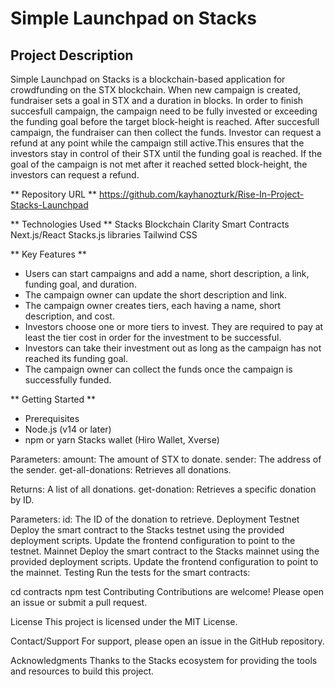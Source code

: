 # Simple Launchpad on Stacks

 ## Project Description
Simple Launchpad on Stacks is a blockchain-based application for crowdfunding on the STX blockchain. When new campaign is created, fundraiser sets a goal in STX and a duration in blocks. In order to finish succesfull campaign, the campaign need to be fully invested or exceeding the funding goal before the target block-height is reached. After succesfull campaign, the fundraiser can then collect the funds. Investor can request a refund at any point while the campaign still active.This ensures that the investors stay in control of their STX until the funding goal is reached. If the goal of the campaign is not met after it reached setted block-height, the investors can request a refund.

** Repository URL **
https://github.com/kayhanozturk/Rise-In-Project-Stacks-Launchpad


** Technologies Used **
Stacks Blockchain
Clarity Smart Contracts
Next.js/React
Stacks.js libraries
Tailwind CSS

** Key Features **
* Users can start campaigns and add a name, short description, a link, funding goal, and duration.
* The campaign owner can update the short description and link.
* The campaign owner creates tiers, each having a name, short description, and cost.
* Investors choose one or more tiers to invest. They are required to pay at least the tier cost in order for the investment to be successful.
* Investors can take their investment out as long as the campaign has not reached its funding goal.
* The campaign owner can collect the funds once the campaign is successfully funded.

** Getting Started **
* Prerequisites
* Node.js (v14 or later)
* npm or yarn
Stacks wallet (Hiro Wallet, Xverse)



Parameters:
amount: The amount of STX to donate.
sender: The address of the sender.
get-all-donations: Retrieves all donations.

Returns: A list of all donations.
get-donation: Retrieves a specific donation by ID.

Parameters:
id: The ID of the donation to retrieve.
Deployment
Testnet
Deploy the smart contract to the Stacks testnet using the provided deployment scripts.
Update the frontend configuration to point to the testnet.
Mainnet
Deploy the smart contract to the Stacks mainnet using the provided deployment scripts.
Update the frontend configuration to point to the mainnet.
Testing
Run the tests for the smart contracts:

cd contracts
npm test
Contributing
Contributions are welcome! Please open an issue or submit a pull request.

License
This project is licensed under the MIT License.

Contact/Support
For support, please open an issue in the GitHub repository.

Acknowledgments
Thanks to the Stacks ecosystem for providing the tools and resources to build this project.
